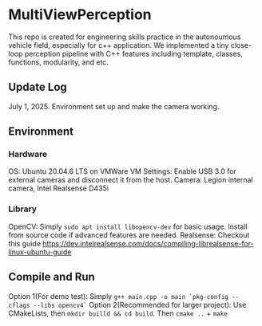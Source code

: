 # MultiViewPerception
This repo is created for engineering skills practice in the autonoumous vehicle field, especially for c++ application. We implemented a tiny close-loop perception pipeline with C++ features including template, classes, functions, modularity, and etc.

## Update Log
July 1, 2025. Environment set up and make the camera working.


## Environment
### Hardware
OS: Ubuntu 20.04.6 LTS on VMWare
VM Settings: Enable USB 3.0 for external cameras and disconnect it from the host.
Camera: Legion internal camera, Intel Realsense D435i
### Library
OpenCV: Simply `sudo apt install libopencv-dev` for basic usage. Install from source code if advanced features are needed.
Realsense: Checkout this guide https://dev.intelrealsense.com/docs/compiling-librealsense-for-linux-ubuntu-guide

## Compile and Run
Option 1(For demo test): Simply ``` g++ main.cpp -o main `pkg-config --cflags --libs opencv4` ```
Option 2(Recommended for larger project): Use CMakeLists, then `mkdir builld && cd build`. Then `cmake ..` + `make`
